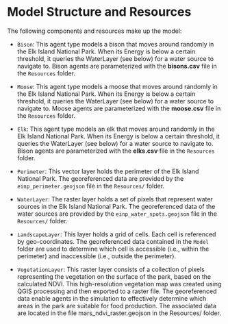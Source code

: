 # Model Structure and Resources

The following components and resources make up the model:

- `Bison`: This agent type models a bison that moves around randomly in the Elk Island National Park. When its Energy is below a certain threshold, it queries the WaterLayer (see below) for a water source to navigate to. Bison agents are parameterized with the **bisons.csv** file in the `Resources` folder.

- `Moose`: This agent type models a moose that moves around randomly in the Elk Island National Park. When its Energy is below a certain threshold, it queries the WaterLayer (see below) for a water source to navigate to. Moose agents are parameterized with the **moose.csv** file in the `Resources` folder.

- `Elk`: This agent type models an elk that moves around randomly in the Elk Island National Park. When its Energy is below a certain threshold, it queries the WaterLayer (see below) for a water source to navigate to. Bison agents are parameterized with the **elks.csv** file in the `Resources` folder.

- `Perimeter`: This vector layer holds the perimeter of the Elk Island National Park. The georeferenced data are provided by the `einp_perimeter.geojson` file in the `Resources/` folder.

- `WaterLayer`: The raster layer holds a set of pixels that represent water sources in the Elk Island National Park. The georeferenced data of the water sources are provided by the `einp_water_spots.geojson` file in the `Resources/` folder.

- `LandscapeLayer`: This layer holds a grid of cells. Each cell is referenced by geo-coordinates. The georeferenced data contained in the `Model` folder are used to determine which cell is accessible (i.e., within the perimeter) and inaccessible (i.e., outside the perimeter).

- `VegetationLayer`: This raster layer consists of a collection of pixels representing the vegetation on the surface of the park, based on the calculated NDVI. This high-resolution vegetation map was created using QGIS processing and then exported to a raster file. The georeferenced data enable agents in the simulation to effectively determine which areas in the park are suitable for food production. The associated data are located in the file mars_ndvi_raster.geojson in the Resources/ folder.
